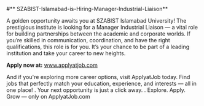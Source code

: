 #** SZABIST-Islamabad-is-Hiring-Manager-Industrial-Liaison**

A golden opportunity awaits you at SZABIST Islamabad University! The prestigious institute is looking for a Manager Industrial Liaison — a vital role for building partnerships between the academic and corporate worlds.
If you’re skilled in communication, coordination, and have the right qualifications, this role is for you. It’s your chance to be part of a leading institution and take your career to new heights.

**Apply now at:** www.applyatjob.com

And if you're exploring more career options, visit ApplyatJob today. Find jobs that perfectly match your education, experience, and interests — all in one place!
. Your next opportunity is just a click away.
. Explore. Apply. Grow — only on ApplyatJob.com
